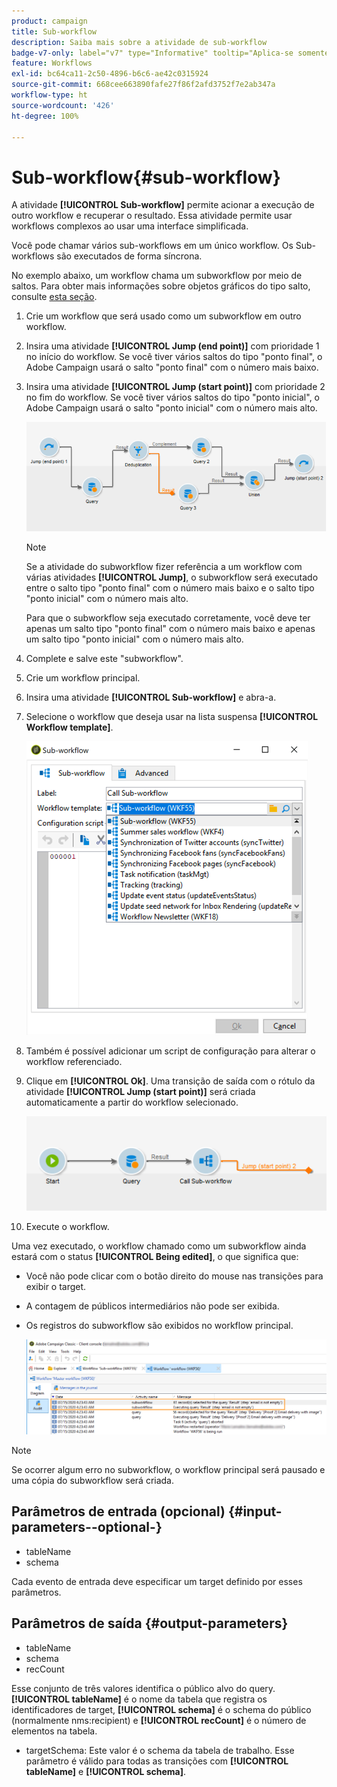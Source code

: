 ```yaml
---
product: campaign
title: Sub-workflow
description: Saiba mais sobre a atividade de sub-workflow
badge-v7-only: label="v7" type="Informative" tooltip="Aplica-se somente ao Campaign Classic v7"
feature: Workflows
exl-id: bc64ca11-2c50-4896-b6c6-ae42c0315924
source-git-commit: 668cee663890fafe27f86f2afd3752f7e2ab347a
workflow-type: ht
source-wordcount: '426'
ht-degree: 100%

---
```


# Sub-workflow{#sub-workflow}



A atividade **[!UICONTROL Sub-workflow]** permite acionar a execução de outro workflow e recuperar o resultado. Essa atividade permite usar workflows complexos ao usar uma interface simplificada.

Você pode chamar vários sub-workflows em um único workflow. Os Sub-workflows são executados de forma síncrona.

No exemplo abaixo, um workflow chama um subworkflow por meio de saltos. Para obter mais informações sobre objetos gráficos do tipo salto, consulte [esta seção](jump-start-point-and-end-point.md).

1. Crie um workflow que será usado como um subworkflow em outro workflow.
1. Insira uma atividade **[!UICONTROL Jump (end point)]** com prioridade 1 no início do workflow. Se você tiver vários saltos do tipo &quot;ponto final&quot;, o Adobe Campaign usará o salto &quot;ponto final&quot; com o número mais baixo.
1. Insira uma atividade **[!UICONTROL Jump (start point)]** com prioridade 2 no fim do workflow. Se você tiver vários saltos do tipo &quot;ponto inicial&quot;, o Adobe Campaign usará o salto &quot;ponto inicial&quot; com o número mais alto.

   ![](assets/subworkflow_jumps.png)

   >[!NOTE]
   >
   >Se a atividade do subworkflow fizer referência a um workflow com várias atividades **[!UICONTROL Jump]**, o subworkflow será executado entre o salto tipo &quot;ponto final&quot; com o número mais baixo e o salto tipo &quot;ponto inicial&quot; com o número mais alto.
   >
   >Para que o subworkflow seja executado corretamente, você deve ter apenas um salto tipo &quot;ponto final&quot; com o número mais baixo e apenas um salto tipo &quot;ponto inicial&quot; com o número mais alto.

1. Complete e salve este &quot;subworkflow&quot;.
1. Crie um workflow principal.
1. Insira uma atividade **[!UICONTROL Sub-workflow]** e abra-a.
1. Selecione o workflow que deseja usar na lista suspensa **[!UICONTROL Workflow template]**.

   ![](assets/subworkflow_selection.png)

1. Também é possível adicionar um script de configuração para alterar o workflow referenciado.
1. Clique em **[!UICONTROL Ok]**. Uma transição de saída com o rótulo da atividade **[!UICONTROL Jump (start point)]** será criada automaticamente a partir do workflow selecionado.

   ![](assets/subworkflow_outbound.png)

1. Execute o workflow.

Uma vez executado, o workflow chamado como um subworkflow ainda estará com o status **[!UICONTROL Being edited]**, o que significa que:

* Você não pode clicar com o botão direito do mouse nas transições para exibir o target.
* A contagem de públicos intermediários não pode ser exibida.
* Os registros do subworkflow são exibidos no workflow principal.

  ![](assets/subworkflow_logs.png)

>[!NOTE]
>
>Se ocorrer algum erro no subworkflow, o workflow principal será pausado e uma cópia do subworkflow será criada.

## Parâmetros de entrada (opcional) {#input-parameters--optional-}

* tableName
* schema

Cada evento de entrada deve especificar um target definido por esses parâmetros.

## Parâmetros de saída {#output-parameters}

* tableName
* schema
* recCount

Esse conjunto de três valores identifica o público alvo do query. **[!UICONTROL tableName]** é o nome da tabela que registra os identificadores de target, **[!UICONTROL schema]** é o schema do público (normalmente nms:recipient) e **[!UICONTROL recCount]** é o número de elementos na tabela.

* targetSchema: Este valor é o schema da tabela de trabalho. Esse parâmetro é válido para todas as transições com **[!UICONTROL tableName]** e **[!UICONTROL schema]**.
